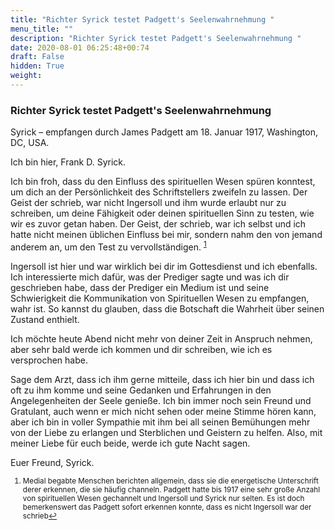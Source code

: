 ```yaml
---
title: "Richter Syrick testet Padgett's Seelenwahrnehmung "
menu_title: ""
description: "Richter Syrick testet Padgett's Seelenwahrnehmung "
date: 2020-08-01 06:25:48+00:74
draft: False
hidden: True
weight:
---
```

### Richter Syrick testet Padgett's Seelenwahrnehmung

Syrick – empfangen durch James Padgett am 18. Januar 1917, Washington, DC, USA.

Ich bin hier, Frank D. Syrick.

Ich bin froh, dass du den Einfluss des spirituellen Wesen spüren konntest, um dich an der Persönlichkeit des Schriftstellers zweifeln zu lassen. Der Geist der schrieb, war nicht Ingersoll und ihm wurde erlaubt nur zu schreiben, um deine Fähigkeit oder deinen spirituellen Sinn zu testen, wie wir es zuvor getan haben. Der Geist, der schrieb, war ich selbst und ich hatte nicht meinen üblichen Einfluss bei mir, sondern nahm den von jemand anderem an, um den Test zu vervollständigen. <sup id="a1">[1](#f1)</sup>

Ingersoll ist hier und war wirklich bei dir im Gottesdienst und ich ebenfalls. Ich interessierte mich dafür, was der Prediger sagte und was ich dir geschrieben habe, dass der Prediger ein Medium ist und seine Schwierigkeit die Kommunikation von Spirituellen Wesen zu empfangen, wahr ist. So kannst du glauben, dass die Botschaft die Wahrheit über seinen Zustand enthielt.

Ich möchte heute Abend nicht mehr von deiner Zeit in Anspruch nehmen, aber sehr bald werde ich kommen und dir schreiben, wie ich es versprochen habe.

Sage dem Arzt, dass ich ihm gerne mitteile, dass ich hier bin und dass ich oft zu ihm komme und seine Gedanken und Erfahrungen in den Angelegenheiten der Seele genieße. Ich bin immer noch sein Freund und Gratulant, auch wenn er mich nicht sehen oder meine Stimme hören kann, aber ich bin in voller Sympathie mit ihm bei all seinen Bemühungen mehr von der Liebe zu erlangen und Sterblichen und Geistern zu helfen. Also, mit meiner Liebe für euch beide, werde ich gute Nacht sagen.

Euer Freund, Syrick.
<small>

1. <large id="f1"> Medial begabte Menschen berichten allgemein, dass sie die energetische Unterschrift derer erkennen, die sie häufig channeln. Padgett hatte bis 1917 eine sehr große Anzahl von spirituellen Wesen gechannelt und Ingersoll und Syrick nur selten. Es ist doch bemerkenswert das Padgett sofort erkennen konnte, dass es nicht Ingersoll war der schrieb[↩](#a1)

